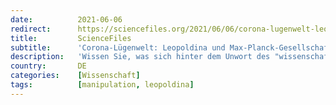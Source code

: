 ```yaml
---
date:          2021-06-06
redirect:      https://sciencefiles.org/2021/06/06/corona-lugenwelt-leopoldina-und-max-planck-gesellschaft-unterdrucken-missliebige-wissenschaftliche-ergebnisse/
title:         ScienceFiles
subtitle:      'Corona-Lügenwelt: Leopoldina und Max-Planck-Gesellschaft unterdrücken missliebige wissenschaftliche Ergebnisse'
description:   'Wissen Sie, was sich hinter dem Unwort des "wissenschaftlichen Konsens" versteckt? Wissenschaftlicher Konsens, das ist, was übrig bleibt, wenn eine totalitäre Clique oder eine Meute von Feiglingen, das unterdrückt hat, was kritisch ist, abweichende Ergebnisse erbringt, was Erkenntnis und Wissensfortschritt befödern könnte. Wissenschaft lebt wie kein anderes Unterfangen von zwei Dingen: Mut und Liberalismus. Warum…'
country:       DE
categories:    [Wissenschaft]
tags:          [manipulation, leopoldina]
---
```

